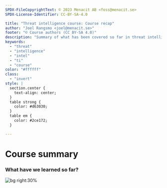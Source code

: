 ```yaml
---
SPDX-FileCopyrightText: © 2023 Menacit AB <foss@menacit.se>
SPDX-License-Identifier: CC-BY-SA-4.0

title: "Threat intelligence course: Course recap"
author: "Joel Rangsmo <joel@menacit.se>"
footer: "© Course authors (CC BY-SA 4.0)"
description: "Summary of what has been covered so far in threat intelligence course"
keywords:
  - "threat"
  - "intelligence"
  - "intel"
  - "ti"
  - "course"
color: "#ffffff"
class:
  - "invert"
style: |
  section.center {
    text-align: center;
  }
  table strong {
    color: #d63030;
  }
  table em {
    color: #2ce172;
  }

---
```

<!-- _footer: "%ATTRIBUTION_PREFIX% Brendan J (CC BY 2.0)" -->
# Course summary
### What have we learned so far?

![bg right:30%](images/20-red_plants.jpg)

